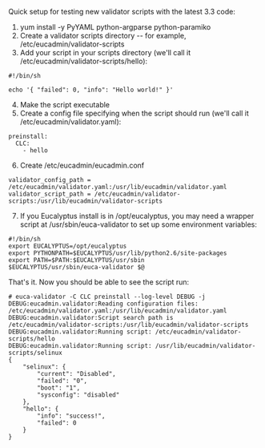 Quick setup for testing new validator scripts with the latest 3.3 code:

1. yum install -y PyYAML python-argparse python-paramiko
2. Create a validator scripts directory -- for example, /etc/eucadmin/validator-scripts
3. Add your script in your scripts directory (we'll call it /etc/eucadmin/validator-scripts/hello):
```
#!/bin/sh

echo '{ "failed": 0, "info": "Hello world!" }'
```
4. Make the script executable
5. Create a config file specifying when the script should run (we'll call it /etc/eucadmin/validator.yaml):
```
preinstall:
  CLC:
    - hello
```
6. Create /etc/eucadmin/eucadmin.conf
```
validator_config_path = /etc/eucadmin/validator.yaml:/usr/lib/eucadmin/validator.yaml
validator_script_path = /etc/eucadmin/validator-scripts:/usr/lib/eucadmin/validator-scripts
```
7. If you Eucalyptus install is in /opt/eucalyptus, you may need a wrapper script at /usr/sbin/euca-validator to set up some environment variables:
```
#!/bin/sh
export EUCALYPTUS=/opt/eucalyptus
export PYTHONPATH=$EUCALYPTUS/usr/lib/python2.6/site-packages
export PATH=$PATH:$EUCALYPTUS/usr/sbin
$EUCALYPTUS/usr/sbin/euca-validator $@
```

That's it.  Now you should be able to see the script run:

```
# euca-validator -C CLC preinstall --log-level DEBUG -j
DEBUG:eucadmin.validator:Reading configuration files: /etc/eucadmin/validator.yaml:/usr/lib/eucadmin/validator.yaml
DEBUG:eucadmin.validator:Script search path is /etc/eucadmin/validator-scripts:/usr/lib/eucadmin/validator-scripts
DEBUG:eucadmin.validator:Running script: /etc/eucadmin/validator-scripts/hello
DEBUG:eucadmin.validator:Running script: /usr/lib/eucadmin/validator-scripts/selinux
{
    "selinux": {
        "current": "Disabled", 
        "failed": "0", 
        "boot": "1", 
        "sysconfig": "disabled"
    }, 
    "hello": {
        "info": "success!", 
        "failed": 0
    }
}
```